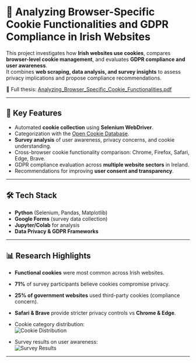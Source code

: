 # 🍪 Analyzing Browser-Specific Cookie Functionalities and GDPR Compliance in Irish Websites  

This project investigates how **Irish websites use cookies**, compares **browser-level cookie management**, and evaluates **GDPR compliance and user awareness**.  
It combines **web scraping, data analysis, and survey insights** to assess privacy implications and propose compliance recommendations.  

📄 Full thesis: [Analyzing_Browser_Specific_Cookie_Functionalities.pdf](./Analyzing_Browser_Specific_Cookie_Functionalities.pdf)  

---

## 🚀 Key Features  
- Automated **cookie collection** using **Selenium WebDriver**.  
- Categorization with the [Open Cookie Database](https://github.com/jkwakman/Open-Cookie-Database).  
- **Survey analysis** of user awareness, privacy concerns, and cookie understanding.  
- Cross-browser cookie functionality comparison: Chrome, Firefox, Safari, Edge, Brave.  
- GDPR compliance evaluation across **multiple website sectors** in Ireland.  
- Recommendations for improving **user consent and transparency**.  

---

## 🛠️ Tech Stack  
- **Python** (Selenium, Pandas, Matplotlib)  
- **Google Forms** (survey data collection)  
- **Jupyter/Colab** for analysis  
- **Data Privacy & GDPR Frameworks**  

---

## 📊 Research Highlights  
- **Functional cookies** were most common across Irish websites.  
- **71%** of survey participants believe cookies compromise privacy.  
- **25% of government websites** used third-party cookies (compliance concern).  
- **Safari & Brave** provide stricter privacy controls vs **Chrome & Edge**.  

- Cookie category distribution:  
  ![Cookie Distribution](./figures/cookie_distribution.png)  

- Survey results on user awareness:  
  ![Survey Results](./figures/survey_results.png)  

---
